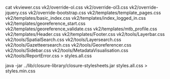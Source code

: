 cat vkviewer.css vk2/override-ol.css vk2/override-ol3.css vk2/override-jquery.css vk2/override-bootstrap.css vk2/templates/template_pages.css vk2/templates/basic_index.css vk2/templates/index_logged_in.css vk2/templates/georeference_start.css vk2/templates/georeference_validate.css vk2/templates/mtb_profile.css vk2/templates/Header.css vk2/templates/Footer.css vk2/tools/Layerbar.css vk2/tools/SpatialSearch.css vk2/tools/Layersearch.css vk2/tools/Gazetteersearch.css vk2/tools/Georeferencer.css vk2/tools/Sidebar.css vk2/tools/MetadataVisualisation.css vk2/tools/ReportError.css > styles.all.css 

java -jar ../lib/closure-library/closure-stylesheets.jar styles.all.css > styles.min.css
